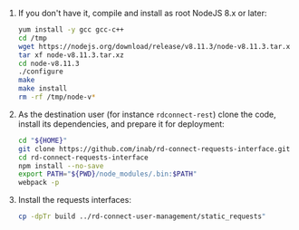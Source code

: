 1. If you don't have it, compile and install as root NodeJS 8.x or later:

	```bash
	yum install -y gcc gcc-c++
	cd /tmp
	wget https://nodejs.org/download/release/v8.11.3/node-v8.11.3.tar.xz
	tar xf node-v8.11.3.tar.xz
	cd node-v8.11.3
	./configure
	make
	make install
	rm -rf /tmp/node-v*
	```

2. As the destination user (for instance `rdconnect-rest`) clone the code, install its dependencies, and prepare it for deployment:

	```bash
	cd "${HOME}"
	git clone https://github.com/inab/rd-connect-requests-interface.git
	cd rd-connect-requests-interface
	npm install --no-save
	export PATH="${PWD}/node_modules/.bin:$PATH"
	webpack -p
	```

3. Install the requests interfaces:

	```bash
	cp -dpTr build ../rd-connect-user-management/static_requests"
	```
